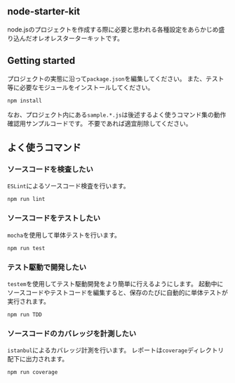 node-starter-kit
---

node.jsのプロジェクトを作成する際に必要と思われる各種設定をあらかじめ盛り込んだオレオレスターターキットです。

## Getting started

プロジェクトの実態に沿って`package.json`を編集してください。
また、テスト等に必要なモジュールをインストールしてください。
```
npm install
```
なお、プロジェクト内にある`sample.*.js`は後述するよく使うコマンド集の動作確認用サンプルコードです。
不要であれば適宜削除してください。

## よく使うコマンド

### ソースコードを検査したい

`ESLint`によるソースコード検査を行います。

```
npm run lint
```

### ソースコードをテストしたい

`mocha`を使用して単体テストを行います。

```
npm run test
```

### テスト駆動で開発したい

`testem`を使用してテスト駆動開発をより簡単に行えるようにします。
起動中にソースコードやテストコードを編集すると、保存のたびに自動的に単体テストが実行されます。

```
npm run TDD
```

### ソースコードのカバレッジを計測したい

`istanbul`によるカバレッジ計測を行います。
レポートは`coverage`ディレクトリ配下に出力されます。

```
npm run coverage
```
